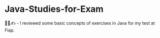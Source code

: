 # Java-Studies-for-Exam
👨‍💻✍️ - I reviewed some basic concepts of exercises in Java for my test at Fiap.
